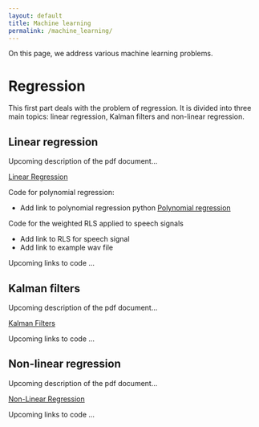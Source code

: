 ```yaml
---
layout: default
title: Machine learning
permalink: /machine_learning/
---
```


On this page, we address various machine learning problems.

# Regression

This first part deals with the problem of regression.
It is divided into three main topics: linear regression, Kalman filters and non-linear regression.

## Linear regression

Upcoming description of the pdf document...

<a href="https://grfreche.github.io/pdfs/LinearRegression.pdf" class="image fit">Linear Regression</a>

Code for polynomial regression:
* Add link to polynomial regression python
<a href="https://grfreche.github.io/sources/linear_regression/Polynomial_regression.py" class="image fit">Polynomial regression</a>

Code for the weighted RLS applied to speech signals
* Add link to RLS for speech signal
* Add link to example wav file

Upcoming links to code ...

## Kalman filters

Upcoming description of the pdf document...

<a href="https://grfreche.github.io/pdfs/KalmanFilters.pdf" class="image fit">Kalman Filters</a>

Upcoming links to code ...

## Non-linear regression

Upcoming description of the pdf document...

<a href="https://grfreche.github.io/pdfs/NonLinearRegression.pdf" class="image fit">Non-Linear Regression</a>

Upcoming links to code ...

<!--
A link to my CV in pdf: <a href="https://grfreche.github.io/pdfs/Resume_2019.pdf" class="image fit">CV</a>
-->

[jekyll-organization]: https://github.com/jekyll
